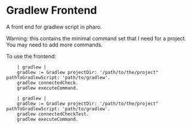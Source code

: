 Gradlew Frontend
===============

A front end for gradlew script in pharo.

Warning: this contains the minimal command set that I need for a project. You may need to add more commands.

To use the frontend:

~~~
    | gradlew |
    gradlew := Gradlew projectDir: '/path/to/the/project" pathToGradlewScript: 'path/to/gradlew'.
    gradlew connectedCheck.
    gradlew executeCommand.
~~~

~~~
    | gradlew |
    gradlew := Gradlew projectDir: '/path/to/the/project" pathToGradlewScript: 'path/to/gradlew'.
    gradlew connectedCheckTest.
    gradlew executeCommand.
~~~
